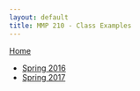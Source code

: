 ```yaml
---
layout: default
title: MMP 210 - Class Examples
---
```

[Home](../)
- [Spring 2016](s16/)
- [Spring 2017](s17/)